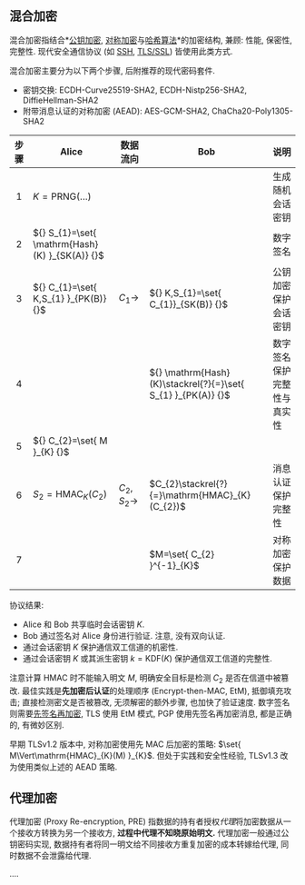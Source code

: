 ## 混合加密

混合加密指结合*[公钥加密](Security/密码学/公钥密码/ReadMe.md), [对称加密](Security/密码学/分组密码/ReadMe.md)与[哈希算法](Security/密码学/消息摘要/ReadMe.md)*的加密结构, 兼顾: 性能, 保密性, 完整性. 现代安全通信协议 (如 [SSH](Network/应用层/SSH.md), [TLS/SSL](Network/VPN/SSL.md)) 皆使用此类方式.

混合加密主要分为以下两个步骤, 后附推荐的现代密码套件. 
- 密钥交换: ECDH-Curve25519-SHA2, ECDH-Nistp256-SHA2, DiffieHellman-SHA2
- 附带消息认证的对称加密 (AEAD): AES-GCM-SHA2, ChaCha20-Poly1305-SHA2

| 步骤 | Alice                                    | 数据流向         | Bob                                                  | 说明                       |
|:----:| ---------------------------------------- | ---------------- | ---------------------------------------------------- | -------------------------- |
|  1   | $K=\mathrm{PRNG}(\dots)$                 |                  |                                                      | 生成随机会话密钥           |
|  2   | ${} S_{1}=\set{ \mathrm{Hash}(K) }_{SK(A)} {}$ |                  |                                                      | 数字签名                   |
|  3   | ${} C_{1}=\set{ K,S_{1} }_{PK(B)} {}$            | $C_{1}\to$       | ${} K,S_{1}=\set{ C_{1}}_{SK(B)} {}$                     | 公钥加密保护会话密钥       |
|  4   |                                          |                  | ${} \mathrm{Hash}(K)\stackrel{?}{=}\set{ S_{1} }_{PK(A)} {}$ | 数字签名保护完整性与真实性 |
|  5   | ${} C_{2}=\set{ M }_{K} {}$                      |                  |                                                      |            |
|  6   | ${} S_{2}=\mathrm{HMAC}_{K} (C_{2}) {}$         | $C_{2},S_{2}\to$ | $C_{2}\stackrel{?}{=}\mathrm{HMAC}_{K}(C_{2})$       | 消息认证保护完整性                           |
|  7   |                                          |                  | $M=\set{ C_{2} }^{-1}_{K}$                             |   对称加密保护数据                         |

协议结果:
- Alice 和 Bob 共享临时会话密钥 $K$. 
- Bob 通过签名对 Alice 身份进行验证. 注意, 没有双向认证.
- 通过会话密钥 $K$ 保护通信双工信道的机密性.
- 通过会话密钥 $K$ 或其派生密钥 $k=\mathrm{KDF}{(K)}$ 保护通信双工信道的完整性.

注意计算 $\mathrm{HMAC}$ 时不能输入明文 $M$, 明确安全目标是检测 $C_{2}$ 是否在信道中被篡改. 最佳实践是**先加密后认证**的处理顺序 (Encrypt-then-MAC, EtM), 抵御填充攻击; 直接检测密文是否被篡改, 无须解密的额外步骤, 也加快了验证速度. 数字签名则需要[先签名再加密](Security/密码学/公钥密码/RSA/RSA-签名.md), TLS 使用 EtM 模式, PGP 使用先签名再加密消息, 都是正确的, 有微妙区别.

早期 TLSv1.2 版本中, 对称加密使用先 MAC 后加密的策略: $\set{ M\Vert\mathrm{HMAC}_{K}(M) }_{K}$. 但处于实践和安全性经验, TLSv1.3 改为使用类似上述的 AEAD 策略.

## 代理加密

代理加密 (Proxy Re-encryption, PRE) 指数据的持有者授权*代理*将加密数据从一个接收方转换为另一个接收方, **过程中代理不知晓原始明文.** 代理加密一般通过公钥密码实现, 数据持有者将同一明文给不同接收方重复加密的成本转嫁给代理, 同时数据不会泄露给代理. 

....